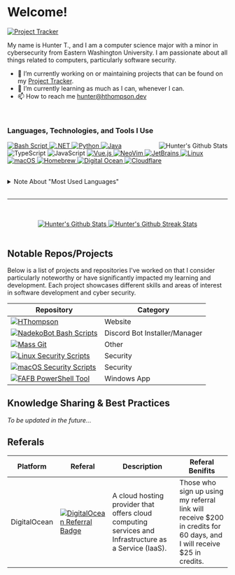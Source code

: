 # Welcome!

[![Project Tracker](https://img.shields.io/badge/-Project%20Tracker-292d3e?style=flat-square&logo=GitHub)](https://wiki.hthompson.dev/en/project-tracker)

My name is Hunter T., and I am a computer science major with a minor in cybersecurity from Eastern Washington University. I am passionate about all things related to computers, particularly software security.

- 🔭 I’m currently working on or maintaining projects that can be found on my [Project Tracker](https://wiki.hthompson.dev/en/project-tracker).
- 🌱 I’m currently learning as much as I can, whenever I can.
- 📫 How to reach me hunter@hthompson.dev

<br>

### Languages, Technologies, and Tools I Use

<a href="https://github.com/StrangeRanger?tab=repositories&q=&type=&language=&sort=" target="_blank">
    <img
        align="right"
        src="https://github-readme-stats-rust-three-77.vercel.app/api/top-langs/?username=StrangeRanger&layout=compact&theme=nord&langs_count=8&exclude_repo=CTF-Write-Ups,EWU-CSCD,EWU-CSCD371-2023-Winter,EWU-CSCD379-2023-Spring,EWU-CSCD396-2023-Fall,github-readme-stats,github-readme-streak-stats,CYBR-410,StrangeRanger"
        alt="Hunter's Github Stats"
    />
</a>

<!--
---- SECTION: Languages
--->

<p>
    <!-- Language: Shell -->
    <a href="https://github.com/StrangeRanger?tab=repositories&q=&type=&language=shell&sort=" target="_blank">
        <img
            src="https://img.shields.io/badge/-GNU%20Bash-292d3e?style=for-the-badge&amp;logo=GNU%20Bash"
            alt="Bash Script"
        >
    </a>
    <!-- Language: C# -->
    <a href="https://github.com/StrangeRanger?tab=repositories&q=&type=&language=c%23&sort=" target="_blank">
        <img
            src="https://img.shields.io/badge/.NET-292d3e?style=for-the-badge&amp;logo=.NET"
            alt=".NET"
        >
    </a>
    <!-- Language: Python -->
    <a href="https://github.com/StrangeRanger?tab=repositories&q=&type=&language=python&sort=" target="_blank">
        <img src="https://img.shields.io/badge/Python-292d3e?style=for-the-badge&amp;logo=Python" alt="Python">
    </a>
    <!-- Language: Java -->
    <a href="https://github.com/StrangeRanger?tab=repositories&q=&type=&language=java&sort=" target="_blank">
        <img src="https://img.shields.io/badge/Java-292d3e?style=for-the-badge&amp;logo=OpenJDK" alt="Java">
    </a>
    <!-- Language: TypeScript -->
    <img src="https://img.shields.io/badge/TypeScript-292d3e?style=for-the-badge&amp;logo=TypeScript" alt="TypeScript">
    <!-- Language: Javascript -->
    <img src="https://img.shields.io/badge/JavaScript-292d3e?style=for-the-badge&amp;logo=JavaScript" alt="JavaScript">
    <!-- Language: VueJS -->
    <a href="https://github.com/StrangeRanger?tab=repositories&q=&type=&language=vue&sort=" target="_blank">
        <img src="https://img.shields.io/badge/Vue.js-292d3e?style=for-the-badge&amp;logo=Vue.js" alt="Vue.js">
    </a>
    <!--
    ---- SECTION: Tools
    --->
    <!-- Tool: NeoVim -->
    <a href="https://github.com/neovim/neovim" target="_blank">
        <img src="https://img.shields.io/badge/NeoVim-292d3e?style=for-the-badge&amp;logo=NeoVim" alt="NeoVim">
    </a>
    <!-- Tool: JetBrains -->
    <a href="https://www.jetbrains.com/" target="_blank">
        <img src="https://img.shields.io/badge/JetBrains-292d3e?style=for-the-badge&amp;logo=JetBrains" alt="JetBrains">
    </a>
    <!--
    ---- SECTION: Operating Systems
    --->
    <!-- OS: Linux -->
    <a href="https://www.kernel.org/doc/html/latest" target="_blank">
        <img src="https://img.shields.io/badge/Linux-292d3e?style=for-the-badge&amp;logo=Linux" alt="Linux">
    </a>
    <!-- OS: macOS -->
    <a href="https://www.apple.com/macos" target="_blank">
        <img src="https://img.shields.io/badge/macOS-292d3e?style=for-the-badge&amp;logo=apple" alt="macOS">
    </a>
    <!--
    ---- SECTION: Other
    --->
    <!-- Package Manager: Homebrew -->
    <a href="https://github.com/Homebrew/brew" target="_blank">
        <img src="https://img.shields.io/badge/-Homebrew-292d3e?style=for-the-badge&amp;logo=Homebrew" alt="Homebrew">
    </a>
    <!-- Cloud Hosting Platform: DigitalOcean -->
    <a href="https://m.do.co/c/804853881045" target="_blank">
        <img src="https://img.shields.io/badge/-Digital%20Ocean-292d3e?style=for-the-badge&amp;logo=DigitalOcean" alt="Digital Ocean">
    </a>
    <!-- Cloud Hosting Platform: Cloudflare -->
    <a href="https://www.cloudflare.com/" target="_blank">
        <img src="https://img.shields.io/badge/-Cloudflare-292d3e?style=for-the-badge&amp;logo=Cloudflare" alt="Cloudflare">
    </a>
</p>

<br>

<details>
    <summary>Note About "Most Used Languages"</summary>
    <br>
    <p>Below is a list of all the repositories that are excluded (and therefore whose languages are not considered) from the "Most Used Languages" visual:</p>

  <!-- TODO: Add the following repositories:
      - n/a
  -->

| Repository                                                                           | Reason for Exclusion                                                                                                          |
| ------------------------------------------------------------------------------------ | ----------------------------------------------------------------------------------------------------------------------------- |
| [CTF Write Ups](https://github.com/StrangeRanger/CTF-Write-Ups)                      | ~99.9% of the code, such as the docker-based files, are not written by me. Therefore, I do not believe it should be included. |
| [EWU CSCD](https://github.com/StrangeRanger/EWU-CSCD)                                | As none of the code is for a project or school final, rather class assignments, I do not believe it should be included.       |
| [EWU CSCD 371 2023 Winter](https://github.com/StrangeRanger/EWU-CSCD371-2023-Winter) | As none of the code is for a project or school final, rather a class assignment, I do not believe it should be included.      |
| [EWU CSCD 379 2023 Spring](https://github.com/StrangeRanger/EWU-CSCD379-2023-Spring) | As none of the code is for a project or school final, rather a class assignment, I do not believe it should be included.      |
| [EWU CSCD 396 2023 Fall](https://github.com/StrangeRanger/EWU-CSCD396-2023-Fall)     | As none of the code is for a project or school final, rather a class assignment, I do not believe it should be included.      |
| EWU CYBR 410                                                                         | As none of the code is for a prjoect or school final, rather class assignments, I do not believe it should be included.       |
| [Github README Stats](https://github.com/StrangeRanger/github-readme-stats)          | A forked repository that I have not, nor do I plan on, contributing to.                                                       |
| Github Readme Streak Stats                                                           | A cloned repository that I have not, nor do I plan on, contributing to.                                                       |
| [StrangeRanger](https://github.com/StrangeRanger/StrangeRanger)                      | Is not a repository for code, rather, a my profile done in Markdown. More specifically, this file.                            |

</details>

<br>
<hr>
<br>

<br>

<div align="center">
    <a href="https://github.com/StrangeRanger">
        <img float="left" src="https://github-readme-stats-rust-three-77.vercel.app/api?username=StrangeRanger&show_icons=true&theme=nord&count_private=true" alt="Hunter's Github Stats" />
    </a>
    <a href="https://github.com/StrangeRanger">
        <image float="right" src="https://github-readme-streak-stats-one-chi-96.vercel.app//?user=StrangeRanger&theme=nord&border_radius=5" alt="Hunter's Github Streak Stats" />
    </a>
</div>

<br>

## Notable Repos/Projects

Below is a list of projects and repositories I've worked on that I consider particularly noteworthy or have significantly impacted my learning and development. Each project showcases different skills and areas of interest in software development and cyber security.

<div align="center">

| Repository                                                                                                                                                                                                        | Category                      |
| ----------------------------------------------------------------------------------------------------------------------------------------------------------------------------------------------------------------- | ----------------------------- |
| [![HThompson](https://github-readme-stats-rust-three-77.vercel.app/api/pin/?username=StrangeRanger&repo=HThompson&theme=nord)](https://github.com/StrangeRanger/HThompson)                                        | Website                       |
| [![NadekoBot Bash Scripts](https://github-readme-stats-rust-three-77.vercel.app/api/pin/?username=StrangeRanger&repo=NadekoBot-BashScript&theme=nord)](https://github.com/StrangeRanger/NadekoBot-BashScript)     | Discord Bot Installer/Manager |
| [![Mass Git](https://github-readme-stats-rust-three-77.vercel.app/api/pin/?username=StrangeRanger&repo=mass-git&theme=nord)](https://github.com/StrangeRanger/mass-git)                                           | Other                         |
| [![Linux Security Scripts](https://github-readme-stats-rust-three-77.vercel.app/api/pin/?username=StrangeRanger&repo=linux-security-scripts&theme=nord)](https://github.com/StrangeRanger/linux-security-scripts) | Security                      |
| [![macOS Security Scripts](https://github-readme-stats-rust-three-77.vercel.app/api/pin/?username=StrangeRanger&repo=macos-security-scripts&theme=nord)](https://github.com/StrangeRanger/macos-security-scripts) | Security                      |
| [![FAFB PowerShell Tool](https://github-readme-stats-rust-three-77.vercel.app/api/pin/?username=StrangeRanger&repo=FAFB-PowerShell-Tool&theme=nord)](https://github.com/StrangeRanger/FAFB-PowerShell-Tool)       | Windows App                   |

</div>

## Knowledge Sharing & Best Practices

_To be updated in the future..._

<!--
I take pride in sharing knowledge and establishing best practices, whether it's through detailed documentation, configuration guides, or coding style guidelines. Below is a list of resources I've created to help others learn from my experiences and promote efficient, maintainable coding practices. These resources range from code examples and terminal configurations to coding standards and tool configurations.

**Note**: The resources listed here represent a fraction of my entire knowledge base, specifically focusing on content hosted on GitHub. For a comprehensive exploration of my projects, insights, and a repository of valuable resources, I invite you to visit my [Wiki Page](https://wiki.hthompson.dev/). It's more than a showcase; it's a meticulously curated space for anyone looking to dive deeper into my creative pursuits, find inspiration, or gain practical knowledge from my journey in software development and beyond.

<div align="center">

| Resource                                                                                                                                                                                                           | Type             | Description                                                                                                                       |
| ------------------------------------------------------------------------------------------------------------------------------------------------------------------------------------------------------------------ | ---------------- | --------------------------------------------------------------------------------------------------------------------------------- |
| [![Customized Unix Terminal](https://github-readme-stats-puce-eta.vercel.app/api/pin/?username=StrangeRanger&repo=customized-unix-terminal&theme=nord)](https://github.com/StrangeRanger/customized-unix-terminal) | Configurations   | A collection of configurations that I use to modify my terminal's style and behavior, both on my Mac and Linux devices.           |
| [![Bash Style Guide](https://github-readme-stats-puce-eta.vercel.app/api/pin/?username=StrangeRanger&repo=bash-style-guide&theme=nord)](https://github.com/StrangeRanger/bash-style-guide)                         | Coding Standards | A style guide for writing safe, predictable, and portable bash scripts (not sh!).                                                 |
| [![Clang Format (C#)](https://github-readme-stats-puce-eta.vercel.app/api/gist?id=f7f87dd884760f3127adda98d3d4ab14)](https://gist.github.com/StrangeRanger/f7f87dd884760f3127adda98d3d4ab14)                       | Config File      | Clang Format configuration for C#.                                                                                                |
| [![Bash If Statements](https://github-readme-stats-puce-eta.vercel.app/api/gist?id=81de73f08234380053cd130ebd1da832)](https://gist.github.com/StrangeRanger/81de73f08234380053cd130ebd1da832)                      | Code             | Bash script to demonstrate the behavior of if statements when dealing with different types of variables.                          |
| [![Spinning Stick](https://github-readme-stats-puce-eta.vercel.app/api/gist?id=12e9b8292dc0d499a4fea42fdda93c03)](https://gist.github.com/StrangeRanger/12e9b8292dc0d499a4fea42fdda93c03)                          | Code             | Two different methods to create a spinning stick animation in the terminal, mainly when waiting for a process to complete.        |
-->
<!-- TODO: Include https://gist.github.com/StrangeRanger/b8153017fe8195a2d038890e28c9aa63 at some point after updating the gist... -->
<!--
</div>

These resources reflect my commitment to quality, efficiency, and collaboration in software development. I hope they serve as valuable tools for other developers looking to refine their skills and workflows.
-->

## Referals

| Platform     | Referal                                                                                                                                                                                                                                 | Description                                                                                           | Referal Benifits                                                                                                      |
| ------------ | --------------------------------------------------------------------------------------------------------------------------------------------------------------------------------------------------------------------------------------- | ----------------------------------------------------------------------------------------------------- | --------------------------------------------------------------------------------------------------------------------- |
| DigitalOcean | [![DigitalOcean Referral Badge](https://web-platforms.sfo2.cdn.digitaloceanspaces.com/WWW/Badge%201.svg)](https://www.digitalocean.com/?refcode=804853881045&utm_campaign=Referral_Invite&utm_medium=Referral_Program&utm_source=badge) | A cloud hosting provider that offers cloud computing services and Infrastructure as a Service (IaaS). | Those who sign up using my referral link will receive $200 in credits for 60 days, and I will receive $25 in credits. |

